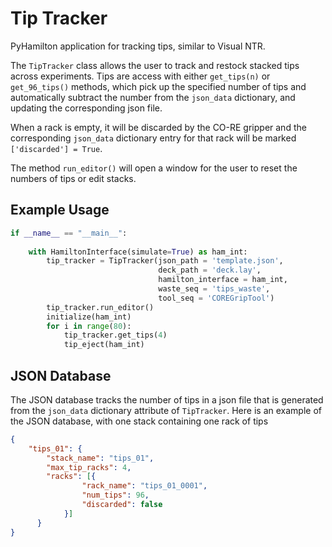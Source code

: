 # Tip Tracker

PyHamilton application for tracking tips, similar to Visual NTR.

The `TipTracker` class allows the user to track and restock stacked tips across experiments.
Tips are access with either `get_tips(n)` or `get_96_tips()` methods, which pick up the
specified number of tips and automatically subtract the number from the `json_data` dictionary,
and updating the corresponding json file.

When a rack is empty, it will be discarded by the CO-RE gripper and the corresponding `json_data`
dictionary entry for that rack will be marked `['discarded'] = True`.

The method `run_editor()` will open a window for the user to reset the numbers of tips or edit stacks.

## Example Usage

```python
if __name__ == "__main__":
    
    with HamiltonInterface(simulate=True) as ham_int:
        tip_tracker = TipTracker(json_path = 'template.json', 
                                 deck_path = 'deck.lay', 
                                 hamilton_interface = ham_int,
                                 waste_seq = 'tips_waste',
                                 tool_seq = 'COREGripTool')
        tip_tracker.run_editor()
        initialize(ham_int)
        for i in range(80):
            tip_tracker.get_tips(4)
            tip_eject(ham_int)

```

## JSON Database

The JSON database tracks the number of tips in a json file that is generated from the `json_data` dictionary attribute of `TipTracker`. Here is an example of the JSON database, with one stack containing one rack of tips

```json
{
    "tips_01": {
        "stack_name": "tips_01",
        "max_tip_racks": 4,
        "racks": [{
                "rack_name": "tips_01_0001",
                "num_tips": 96,
                "discarded": false
            }]
      }
}
```



